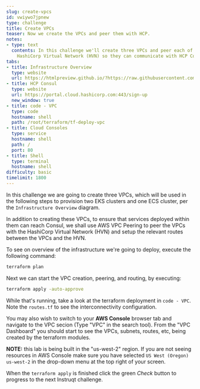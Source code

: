 ```yaml
---
slug: create-vpcs
id: vwiywo7jpnew
type: challenge
title: Create VPCs
teaser: Now we create the VPCs and peer them with HCP.
notes:
- type: text
  contents: In this challenge we'll create three VPCs and peer each of them with the
    HashiCorp Virtual Network (HVN) so they can communicate with HCP Consul.
tabs:
- title: Infrastructure Overview
  type: website
  url: https://htmlpreview.github.io/?https://raw.githubusercontent.com/hashicorp/field-workshops-consul/master/instruqt-tracks/secure-service-networking-for-aws/assets/images/ssn4aws-infra-overview.html
- title: HCP Consul
  type: website
  url: https://portal.cloud.hashicorp.com:443/sign-up
  new_window: true
- title: code - VPC
  type: code
  hostname: shell
  path: /root/terraform/tf-deploy-vpc
- title: Cloud Consoles
  type: service
  hostname: shell
  path: /
  port: 80
- title: Shell
  type: terminal
  hostname: shell
difficulty: basic
timelimit: 1800
---
```

In this challenge we are going to create three VPCs, which will be used in the following steps to provision two EKS clusters and one ECS cluster, per the `Infrastructure Overview` diagram.

In addition to creating these VPCs, to ensure that services deployed within them can reach Consul, we shall use AWS VPC Peering to peer the VPCs with the HashiCorp Virtual Network (HVN) and setup the relevant routes between the VPCs and the HVN.

To see on overview of the infrastructure we're going to deploy, execute the following command:

```sh
terraform plan
```

Next we can start the VPC creation, peering, and routing, by executing:

```sh
terraform apply -auto-approve
```

While that's running, take a look at the terraform deployment in `code - VPC`. Note the `routes.tf` to see the interconnectivity configuration.

You may also wish to switch to your **AWS Console** browser tab and navigate to the VPC secion (Type "VPC" in the search tool). From the "VPC Dashboard" you should start to see the VPCs, subnets, routes, etc, being created by the terraform modules.

**NOTE:** this lab is being built in the "us-west-2" region. If you are not seeing resources in AWS Console make sure you have selected `US West (Oregon) us-west-2` in the drop-down menu at the top right of your screen.

When the `terraform apply` is finished click the green *Check* button to progress to the next Instruqt challenge.